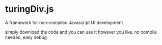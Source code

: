 # turingDiv.js
A framework for non-compiled Javascript UI development

simply download the code and you can use it however you like.
no compile needed.
easy debug
